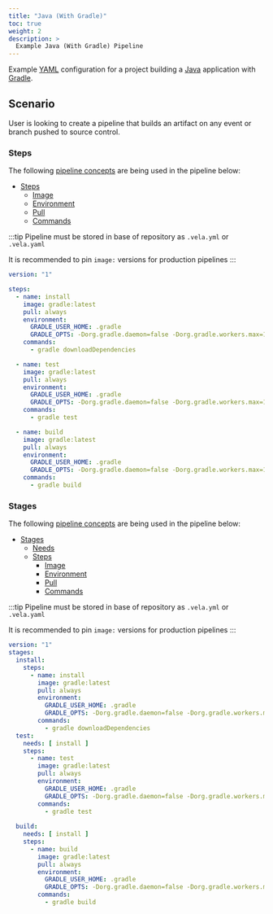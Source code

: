 ```yaml
---
title: "Java (With Gradle)"
toc: true
weight: 2
description: >
  Example Java (With Gradle) Pipeline
---
```


Example [YAML](https://yaml.org/spec/) configuration for a project building a [Java](https://docs.oracle.com/en/java/) application with [Gradle](https://docs.gradle.org/current/userguide/userguide.html).

## Scenario

User is looking to create a pipeline that builds an artifact on any event or branch pushed to source control.

### Steps

The following [pipeline concepts](/docs/usage/tour/tour.md) are being used in the pipeline below:

* [Steps](docs/usage/tour/steps.md)
  * [Image](docs/usage/tour/image.md)
  * [Environment](docs/usage/tour/environment.md)
  * [Pull](docs/usage/tour/image.md)
  * [Commands](docs/usage/tour/steps.md)

:::tip
Pipeline must be stored in base of repository as `.vela.yml` or `.vela.yaml`

It is recommended to pin `image:` versions for production pipelines
:::

```yaml
version: "1"

steps:
  - name: install
    image: gradle:latest
    pull: always
    environment:
      GRADLE_USER_HOME: .gradle
      GRADLE_OPTS: -Dorg.gradle.daemon=false -Dorg.gradle.workers.max=1 -Dorg.gradle.parallel=false
    commands:
      - gradle downloadDependencies

  - name: test
    image: gradle:latest
    pull: always
    environment:
      GRADLE_USER_HOME: .gradle
      GRADLE_OPTS: -Dorg.gradle.daemon=false -Dorg.gradle.workers.max=1 -Dorg.gradle.parallel=false
    commands:
      - gradle test

  - name: build
    image: gradle:latest
    pull: always
    environment:
      GRADLE_USER_HOME: .gradle
      GRADLE_OPTS: -Dorg.gradle.daemon=false -Dorg.gradle.workers.max=1 -Dorg.gradle.parallel=false
    commands:
      - gradle build
```

### Stages

The following [pipeline concepts](/docs/usage/tour/tour.md) are being used in the pipeline below:

* [Stages](/docs/usage/tour/stages.md)
  * [Needs](/docs/usage/tour/stages.md)
  * [Steps](/docs/usage/tour/steps.md)
    * [Image](/docs/usage/tour/image.md)
    * [Environment](/docs/usage/tour/environment.md)
    * [Pull](/docs/usage/tour/image.md)
    * [Commands](/docs/usage/tour/steps.md)

:::tip
Pipeline must be stored in base of repository as `.vela.yml` or `.vela.yaml`

It is recommended to pin `image:` versions for production pipelines
:::

```yaml
version: "1"
stages:
  install:
    steps:
      - name: install
        image: gradle:latest
        pull: always
        environment:
          GRADLE_USER_HOME: .gradle
          GRADLE_OPTS: -Dorg.gradle.daemon=false -Dorg.gradle.workers.max=1 -Dorg.gradle.parallel=false
        commands:
          - gradle downloadDependencies
  test:
    needs: [ install ]
    steps:
      - name: test
        image: gradle:latest
        pull: always
        environment:
          GRADLE_USER_HOME: .gradle
          GRADLE_OPTS: -Dorg.gradle.daemon=false -Dorg.gradle.workers.max=1 -Dorg.gradle.parallel=false
        commands:
          - gradle test
          
  build:
    needs: [ install ]
    steps:
      - name: build
        image: gradle:latest
        pull: always
        environment:
          GRADLE_USER_HOME: .gradle
          GRADLE_OPTS: -Dorg.gradle.daemon=false -Dorg.gradle.workers.max=1 -Dorg.gradle.parallel=false
        commands:
          - gradle build
```
